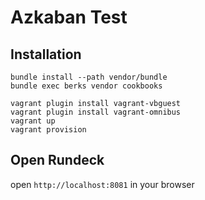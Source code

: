 # Azkaban Test

## Installation

```
bundle install --path vendor/bundle
bundle exec berks vendor cookbooks
```

```
vagrant plugin install vagrant-vbguest
vagrant plugin install vagrant-omnibus
vagrant up
vagrant provision
```

## Open Rundeck

open `http://localhost:8081` in your browser
